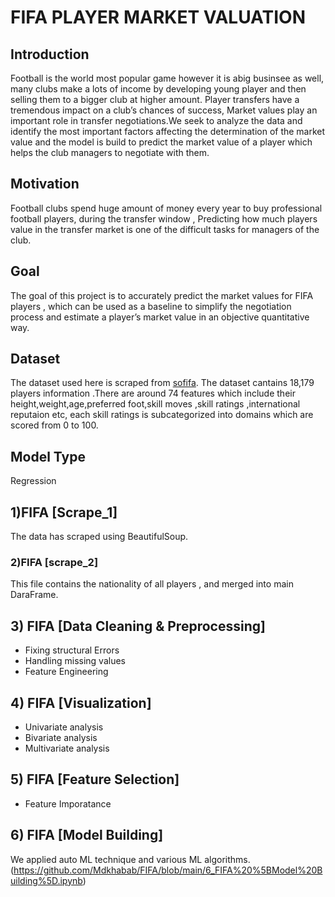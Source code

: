 # FIFA PLAYER MARKET VALUATION
## Introduction
Football is the world most popular game however it is abig businsee as well, many clubs make a lots of income by developing young player and then selling them to a bigger club at higher amount.
Player transfers have a tremendous impact on a club’s chances of success, Market values play an important role in transfer negotiations.We seek to analyze the data and identify the most important factors affecting the determination of the market value and the model is build  to predict the market value of a player which helps the club managers to negotiate with them. 

## Motivation
Football clubs spend huge amount of money every year to buy professional football players, during the transfer window , Predicting how much players value in the transfer market is one of the difficult tasks for managers of the club.

## Goal
The goal of this project is to accurately predict the market values for FIFA players , which can be used as a baseline to simplify the negotiation process and estimate a player’s market value in an objective quantitative way.

## Dataset
The dataset used here is scraped from [sofifa](https://sofifa.com/). The dataset cantains 18,179 players information .There are around 74 features which include their height,weight,age,preferred foot,skill moves ,skill ratings ,international reputaion etc, each skill ratings is subcategorized into domains which are scored from 0 to 100.

## Model Type
Regression

## 1)FIFA [Scrape_1]
The data has scraped using BeautifulSoup.
  ### 2)FIFA [scrape_2] 
  This file contains the nationality of all players , and merged into main DaraFrame.

## 3) FIFA [Data Cleaning & Preprocessing]
* Fixing structural Errors
* Handling missing values
* Feature Engineering

## 4) FIFA [Visualization]
* Univariate analysis
* Bivariate analysis
* Multivariate analysis

## 5) FIFA [Feature Selection]
 * Feature Imporatance

## 6) FIFA [Model Building]
We applied auto ML technique and various ML algorithms.
(https://github.com/Mdkhabab/FIFA/blob/main/6_FIFA%20%5BModel%20Building%5D.ipynb) 





















